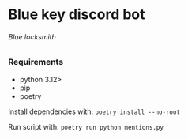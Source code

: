 # Blue key discord bot
###### Blue locksmith

### Requirements
* python 3.12>
* pip
* poetry

Install dependencies with:
`poetry install --no-root` 

Run script with:
`poetry run python mentions.py`
